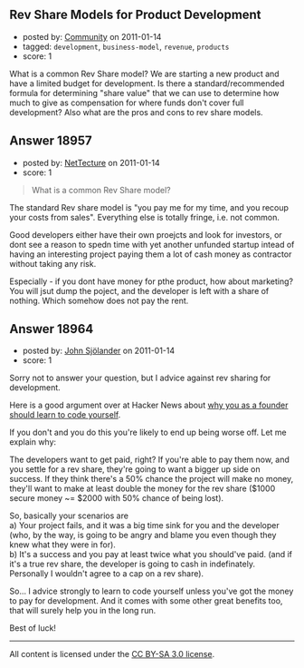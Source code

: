 ## Rev Share Models for Product Development

- posted by: [Community](https://stackexchange.com/users/-1/-1-community) on 2011-01-14
- tagged: `development`, `business-model`, `revenue`, `products`
- score: 1

What is a common Rev Share model? We are starting a new product and have a limited budget for development. Is there a standard/recommended formula for determining "share value" that we can use to determine how much to give as compensation for where funds don't cover full development? Also what are the pros and cons to rev share models.


## Answer 18957

- posted by: [NetTecture](https://stackexchange.com/users/-1/3350-nettecture) on 2011-01-14
- score: 1

> What is a common Rev Share model?

The standard Rev share model is "you pay me for my time, and you recoup your costs from sales". Everything else is totally fringe, i.e. not common.

Good developers either have their own proejcts and look for investors, or dont see a reason to spedn time with yet another unfunded startup intead of having an interesting project paying them a lot of cash money as contractor without taking any risk.

Especially - if you dont have money for pthe product, how about marketing? You will jsut dump the poject, and the developer is left with a share of nothing. Which somehow does not pay the rent.


## Answer 18964

- posted by: [John Sjölander](https://stackexchange.com/users/-1/5866-john-sj-lander) on 2011-01-14
- score: 1

<p>Sorry not to answer your question, but I advice against rev sharing for development.</p>

<p>Here is a good argument over at Hacker News about <a href="http://news.ycombinator.com/item?id=1761530" rel="nofollow">why you as a founder should learn to code yourself</a>.</p>

<p>If you don't and you do this you're likely to end up being worse off. Let me explain why:</p>

<p>The developers want to get paid, right? If you're able to pay them now, and you settle for a rev share, they're going to want a bigger up side on success. If they think there's a 50% chance the project will make no money, they'll want to make at least double the money for the rev share ($1000 secure money ~= $2000 with 50% chance of being lost).</p>

<p>So, basically your scenarios are<br>
a) Your project fails, and it was a big time sink for you and the developer (who, by the way, is going to be angry and blame you even though they knew what they were in for).<br>
b) It's a success and you pay at least twice what you should've paid. (and if it's a true rev share, the developer is going to cash in indefinately. Personally I wouldn't agree to a cap on a rev share).</p>

<p>So... I advice strongly to learn to code yourself unless you've got the money to pay for development. And it comes with some other great benefits too, that will surely help you in the long run.</p>

<p>Best of luck!</p>




---

All content is licensed under the [CC BY-SA 3.0 license](https://creativecommons.org/licenses/by-sa/3.0/).
